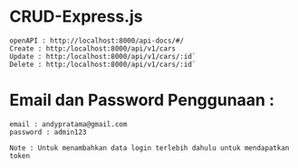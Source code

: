 # CRUD-Express.js

```
openAPI : http://localhost:8000/api-docs/#/
Create : http:/localhost:8000/api/v1/cars
Update : http:/localhost:8000/api/v1/cars/:id`
Delete : http:/localhost:8000/api/v1/cars/:id`
```
# Email dan Password Penggunaan :
```
email : andypratama@gmail.com
password : admin123
```

```
Note : Untuk menambahkan data login terlebih dahulu untuk mendapatkan token
```
